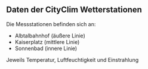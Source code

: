 ## Daten der CityClim Wetterstationen

Die Messstationen befinden sich an:

  * Albtalbahnhof (äußere Linie)
  * Kaiserplatz (mittlere Linie)
  * Sonnenbad (innere Linie)



Jeweils Temperatur, Luftfeuchtigkeit und Einstrahlung


